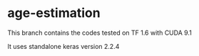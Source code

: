 # age-estimation
This branch contains the codes tested on TF 1.6 with CUDA 9.1

It uses standalone keras version 2.2.4